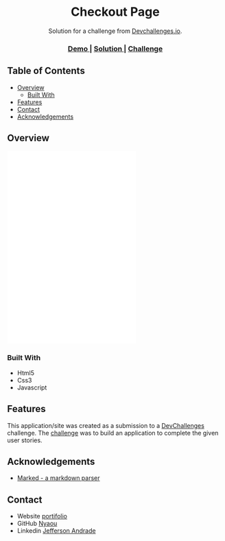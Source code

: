 <h1 align="center">Checkout Page</h1>

<div align="center">
   Solution for a challenge from  <a href="http://devchallenges.io" target="_blank">Devchallenges.io</a>.
</div>

<div align="center">
  <h3>
    <a href="https://nyaou.github.io/checkout-page">
      Demo
    </a>
    <span> | </span>
    <a href="https://github.com/Nyaou/checkout-page">
      Solution
    </a>
    <span> | </span>
    <a href="https://devchallenges.io/challenges/0J1NxxGhOUYVqihwegfO">
      Challenge
    </a>
  </h3>
</div>

## Table of Contents

- [Overview](#overview)
  - [Built With](#built-with)
- [Features](#features)
- [Contact](#contact)
- [Acknowledgements](#acknowledgements)

<!-- OVERVIEW -->

## Overview

![screenshot-desktop](screenshots/design-desktop.pgn)
![screenshot-mobile](screenshots/design-mobile1.pgn)
![screenshot-mobile](screenshots/design-mobile2.pgn)

### Built With

- Html5
- Css3
- Javascript

## Features

This application/site was created as a submission to a [DevChallenges](https://devchallenges.io/challenges) challenge. The [challenge](https://devchallenges.io/challenges/0J1NxxGhOUYVqihwegfO) was to build an application to complete the given user stories.

## Acknowledgements

- [Marked - a markdown parser](https://github.com/chjj/marked)

## Contact

- Website [portifolio](https://nyaou.github.io/portifolio/)
- GitHub [Nyaou](https://github.com/Nyaou)
- Linkedin [Jefferson Andrade](https://www.linkedin.com/in/jefferson-andrade-080221223/)
